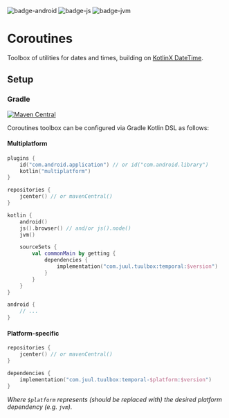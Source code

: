 ![badge-android]
![badge-js]
![badge-jvm]

# Coroutines

Toolbox of utilities for dates and times, building on [KotlinX DateTime].

## Setup

### Gradle

[![Maven Central](https://maven-badges.herokuapp.com/maven-central/com.juul.tuulbox/coroutines/badge.svg)](https://maven-badges.herokuapp.com/maven-central/com.juul.tuulbox/coroutines)

Coroutines toolbox can be configured via Gradle Kotlin DSL as follows:

#### Multiplatform

```kotlin
plugins {
    id("com.android.application") // or id("com.android.library")
    kotlin("multiplatform")
}

repositories {
    jcenter() // or mavenCentral()
}

kotlin {
    android()
    js().browser() // and/or js().node()
    jvm()

    sourceSets {
        val commonMain by getting {
            dependencies {
                implementation("com.juul.tuulbox:temporal:$version")
            }
        }
    }
}

android {
    // ...
}
```

#### Platform-specific

```kotlin
repositories {
    jcenter() // or mavenCentral()
}

dependencies {
    implementation("com.juul.tuulbox:temporal-$platform:$version")
}
```

_Where `$platform` represents (should be replaced with) the desired platform dependency (e.g. `jvm`)._


[KotlinX DateTime]: https://github.com/Kotlin/kotlinx-datetime

[badge-android]: http://img.shields.io/badge/platform-android-6EDB8D.svg?style=flat
[badge-ios]: http://img.shields.io/badge/platform-ios-CDCDCD.svg?style=flat
[badge-js]: http://img.shields.io/badge/platform-js-F8DB5D.svg?style=flat
[badge-jvm]: http://img.shields.io/badge/platform-jvm-DB413D.svg?style=flat
[badge-linux]: http://img.shields.io/badge/platform-linux-2D3F6C.svg?style=flat
[badge-windows]: http://img.shields.io/badge/platform-windows-4D76CD.svg?style=flat
[badge-mac]: http://img.shields.io/badge/platform-macos-111111.svg?style=flat
[badge-watchos]: http://img.shields.io/badge/platform-watchos-C0C0C0.svg?style=flat
[badge-tvos]: http://img.shields.io/badge/platform-tvos-808080.svg?style=flat
[badge-wasm]: https://img.shields.io/badge/platform-wasm-624FE8.svg?style=flat
